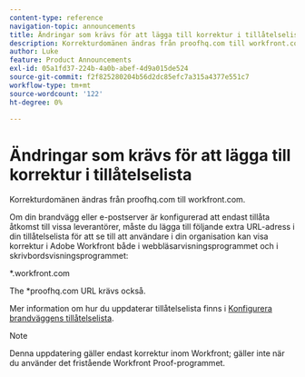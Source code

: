 ```yaml
---
content-type: reference
navigation-topic: announcements
title: Ändringar som krävs för att lägga till korrektur i tillåtelselista
description: Korrekturdomänen ändras från proofhq.com till workfront.com.
author: Luke
feature: Product Announcements
exl-id: 05a1fd37-224b-4a0b-abef-4d9a015de524
source-git-commit: f2f825280204b56d2dc85efc7a315a4377e551c7
workflow-type: tm+mt
source-wordcount: '122'
ht-degree: 0%

---
```


# Ändringar som krävs för att lägga till korrektur i tillåtelselista

Korrekturdomänen ändras från proofhq.com till workfront.com.

Om din brandvägg eller e-postserver är konfigurerad att endast tillåta åtkomst till vissa leverantörer, måste du lägga till följande extra URL-adress i din tillåtelselista för att se till att användare i din organisation kan visa korrektur i Adobe Workfront både i webbläsarvisningsprogrammet och i skrivbordsvisningsprogrammet:

&#42;.workfront.com

The &#42;proofhq.com URL krävs också.

Mer information om hur du uppdaterar tillåtelselista finns i [Konfigurera brandväggens tillåtelselista](../../administration-and-setup/get-started-wf-administration/configure-your-firewall.md).

>[!NOTE]
>
>Denna uppdatering gäller endast korrektur inom Workfront; gäller inte när du använder det fristående Workfront Proof-programmet.
